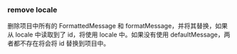 ### remove locale

删除项目中所有的 FormattedMessage 和 formatMessage，并将其替换，如果从 locale 中读取到了 id，将使用 locale 中。如果没有使用 defaultMessage，两者都不存在将会将 id 替换到项目中。
